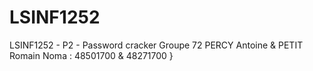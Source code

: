 # LSINF1252
LSINF1252 - P2 - Password cracker    Groupe 72  PERCY Antoine &amp; PETIT Romain Noma : 48501700  &amp;  48271700     }
